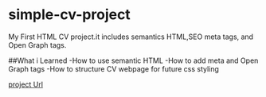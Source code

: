 # simple-cv-project
My First HTML CV project.it includes semantics HTML,SEO meta tags, and Open Graph tags.

##What i Learned
-How to use semantic HTML
-How to add meta and Open Graph tags
-How to structure CV webpage for future css styling

[project Url](https://roadmap.sh/projects/single-page-cv)
